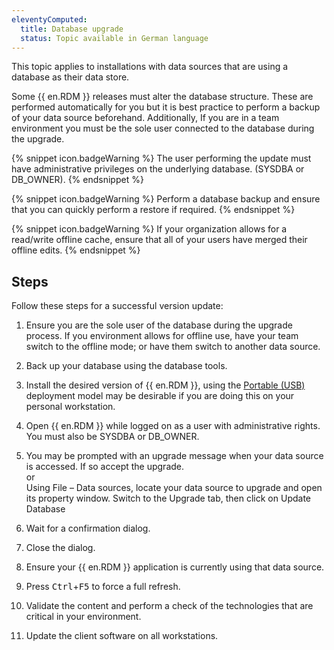 ```yaml
---
eleventyComputed:
  title: Database upgrade
  status: Topic available in German language
---
```

This topic applies to installations with data sources that are using a database as their data store.  

Some {{ en.RDM }} releases must alter the database structure. These are performed automatically for you but it is best practice to perform a backup of your data source beforehand. Additionally, If you are in a team environment you must be the sole user connected to the database during the upgrade.  

{% snippet icon.badgeWarning %} 
The user performing the update must have administrative privileges on the underlying database. (SYSDBA or DB_OWNER). 
{% endsnippet %}
 
{% snippet icon.badgeWarning %} 
Perform a database backup and ensure that you can quickly perform a restore if required. 
{% endsnippet %}
 
{% snippet icon.badgeWarning %} 
If your organization allows for a read/write offline cache, ensure that all of your users have merged their offline edits. 
{% endsnippet %}
 
## Steps 

Follow these steps for a successful version update:  

1. Ensure you are the sole user of the database during the upgrade process. If you environment allows for offline use, have your team switch to the offline mode; or have them switch to another data source. 
1. Back up your database using the database tools. 
1. Install the desired version of {{ en.RDM }}, using the [Portable (USB)](/rdm/windows/installation/client/portable-usb/) deployment model may be desirable if you are doing this on your personal workstation. 
1. Open {{ en.RDM }} while logged on as a user with administrative rights. You must also be SYSDBA or DB_OWNER. 
1. You may be prompted with an upgrade message when your data source is accessed. If so accept the upgrade.  
or  
Using File – Data sources, locate your data source to upgrade and open its property window. Switch to the Upgrade tab, then click on Update Database  

6. Wait for a confirmation dialog. 
1. Close the dialog. 
1. Ensure your {{ en.RDM }} application is currently using that data source. 
1. Press <kbd>Ctrl</kbd>+<kbd>F5</kbd> to force a full refresh. 
1. Validate the content and perform a check of the technologies that are critical in your environment. 
1. Update the client software on all workstations.
